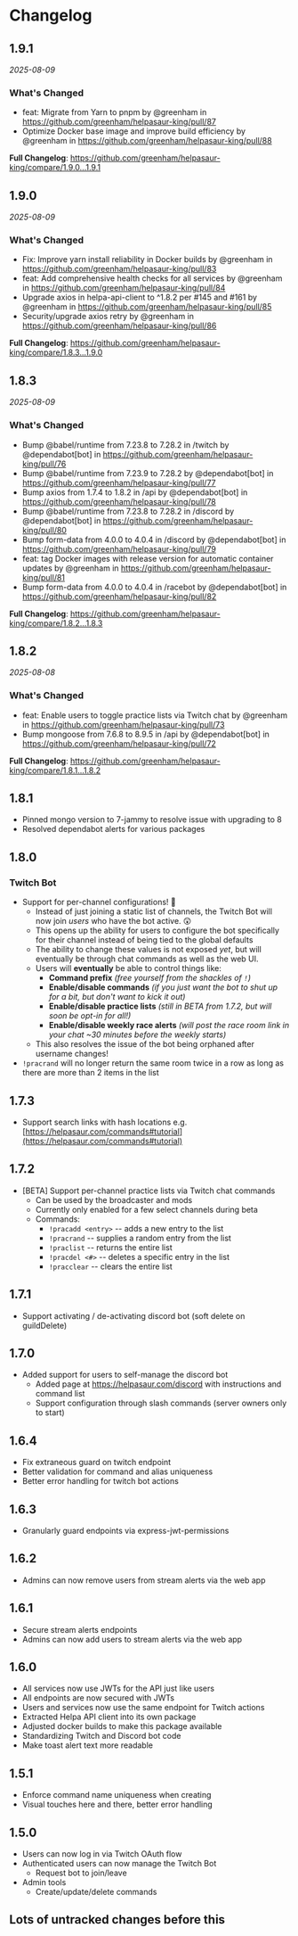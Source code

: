 # Changelog

## 1.9.1

_2025-08-09_

### What's Changed
* feat: Migrate from Yarn to pnpm by @greenham in https://github.com/greenham/helpasaur-king/pull/87
* Optimize Docker base image and improve build efficiency by @greenham in https://github.com/greenham/helpasaur-king/pull/88


**Full Changelog**: https://github.com/greenham/helpasaur-king/compare/1.9.0...1.9.1

## 1.9.0

_2025-08-09_

### What's Changed

- Fix: Improve yarn install reliability in Docker builds by @greenham in https://github.com/greenham/helpasaur-king/pull/83
- feat: Add comprehensive health checks for all services by @greenham in https://github.com/greenham/helpasaur-king/pull/84
- Upgrade axios in helpa-api-client to ^1.8.2 per #145 and #161 by @greenham in https://github.com/greenham/helpasaur-king/pull/85
- Security/upgrade axios retry by @greenham in https://github.com/greenham/helpasaur-king/pull/86

**Full Changelog**: https://github.com/greenham/helpasaur-king/compare/1.8.3...1.9.0

## 1.8.3

_2025-08-09_

### What's Changed

- Bump @babel/runtime from 7.23.8 to 7.28.2 in /twitch by @dependabot[bot] in https://github.com/greenham/helpasaur-king/pull/76
- Bump @babel/runtime from 7.23.9 to 7.28.2 by @dependabot[bot] in https://github.com/greenham/helpasaur-king/pull/77
- Bump axios from 1.7.4 to 1.8.2 in /api by @dependabot[bot] in https://github.com/greenham/helpasaur-king/pull/78
- Bump @babel/runtime from 7.23.8 to 7.28.2 in /discord by @dependabot[bot] in https://github.com/greenham/helpasaur-king/pull/80
- Bump form-data from 4.0.0 to 4.0.4 in /discord by @dependabot[bot] in https://github.com/greenham/helpasaur-king/pull/79
- feat: tag Docker images with release version for automatic container updates by @greenham in https://github.com/greenham/helpasaur-king/pull/81
- Bump form-data from 4.0.0 to 4.0.4 in /racebot by @dependabot[bot] in https://github.com/greenham/helpasaur-king/pull/82

**Full Changelog**: https://github.com/greenham/helpasaur-king/compare/1.8.2...1.8.3

## 1.8.2

_2025-08-08_

### What's Changed

- feat: Enable users to toggle practice lists via Twitch chat by @greenham in https://github.com/greenham/helpasaur-king/pull/73
- Bump mongoose from 7.6.8 to 8.9.5 in /api by @dependabot[bot] in https://github.com/greenham/helpasaur-king/pull/72

**Full Changelog**: https://github.com/greenham/helpasaur-king/compare/1.8.1...1.8.2

## 1.8.1

- Pinned mongo version to 7-jammy to resolve issue with upgrading to 8
- Resolved dependabot alerts for various packages

## 1.8.0

### Twitch Bot

- Support for per-channel configurations! 🥳
  - Instead of just joining a static list of channels, the Twitch Bot will now join _users_ who have the bot active. 😲
  - This opens up the ability for users to configure the bot specifically for their channel instead of being tied to the global defaults
  - The ability to change these values is not exposed _yet_, but will eventually be through chat commands as well as the web UI.
  - Users will **eventually** be able to control things like:
    - **Command prefix** _(free yourself from the shackles of `!`)_
    - **Enable/disable commands** _(if you just want the bot to shut up for a bit, but don't want to kick it out)_
    - **Enable/disable practice lists** _(still in BETA from 1.7.2, but will soon be opt-in for all!)_
    - **Enable/disable weekly race alerts** _(will post the race room link in your chat ~30 minutes before the weekly starts)_
  - This also resolves the issue of the bot being orphaned after username changes!
- `!pracrand` will no longer return the same room twice in a row as long as there are more than 2 items in the list

## 1.7.3

- Support search links with hash locations e.g. [https://helpasaur.com/commands#tutorial](https://helpasaur.com/commands#tutorial)

## 1.7.2

- [BETA] Support per-channel practice lists via Twitch chat commands
  - Can be used by the broadcaster and mods
  - Currently only enabled for a few select channels during beta
  - Commands:
    - `!pracadd <entry>` -- adds a new entry to the list
    - `!pracrand` -- supplies a random entry from the list
    - `!praclist` -- returns the entire list
    - `!pracdel <#>` -- deletes a specific entry in the list
    - `!pracclear` -- clears the entire list

## 1.7.1

- Support activating / de-activating discord bot (soft delete on guildDelete)

## 1.7.0

- Added support for users to self-manage the discord bot
  - Added page at https://helpasaur.com/discord with instructions and command list
  - Support configuration through slash commands (server owners only to start)

## 1.6.4

- Fix extraneous guard on twitch endpoint
- Better validation for command and alias uniqueness
- Better error handling for twitch bot actions

## 1.6.3

- Granularly guard endpoints via express-jwt-permissions

## 1.6.2

- Admins can now remove users from stream alerts via the web app

## 1.6.1

- Secure stream alerts endpoints
- Admins can now add users to stream alerts via the web app

## 1.6.0

- All services now use JWTs for the API just like users
- All endpoints are now secured with JWTs
- Users and services now use the same endpoint for Twitch actions
- Extracted Helpa API client into its own package
- Adjusted docker builds to make this package available
- Standardizing Twitch and Discord bot code
- Make toast alert text more readable

## 1.5.1

- Enforce command name uniqueness when creating
- Visual touches here and there, better error handling

## 1.5.0

- Users can now log in via Twitch OAuth flow
- Authenticated users can now manage the Twitch Bot
  - Request bot to join/leave
- Admin tools
  - Create/update/delete commands

## Lots of untracked changes before this
